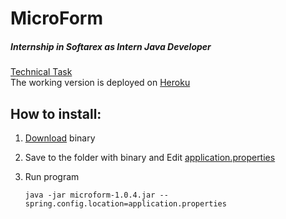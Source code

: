 # MicroForm
##### Internship in Softarex as Intern Java Developer

[Technical Task](./Technical_Task.pdf) <br/>
The working version is deployed on [Heroku](https://microform.herokuapp.com)

## How to install:

1. [Download](https://github.com/Awelless/microform/releases/tag/v1.0.4) binary

2. Save to the folder with binary and Edit [application.properties](src/main/resources/application.properties)

3. Run program
    ```
    java -jar microform-1.0.4.jar --spring.config.location=application.properties
    ``` 
    

